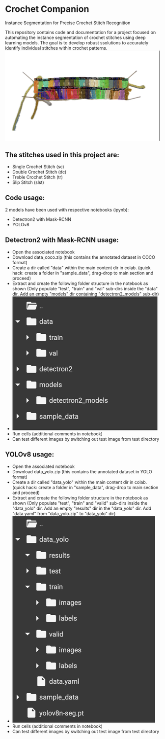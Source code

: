 # Crochet Companion
Instance Segmentation for Precise Crochet Stitch Recognition

This repository contains code and documentation for a project focused on automating the instance segmentation of crochet stitches using deep learning models. The goal is to develop robust ssolutions to accurately identify individual stitches within crochet patterns.
![Intro](/face.png)

## The stitches used in this project are:
- Single Crochet Stitch (sc)
- Double Crochet Stitch (dc)
- Treble Crochet Stitch (tr)
- Slip Stitch (slst)

## Code usage:
2 models have been used with respective notebooks (ipynb):
- Detectron2 with Mask-RCNN
- YOLOv8


## Detectron2 with Mask-RCNN usage:
- Open the associated notebook
- Download data_coco.zip (this contains the annotated dataset in COCO format)
- Create a dir called "data" within the main content dir in colab. (quick hack: create a folder in "sample_data", drag-drop to main section and proceed)
- Extract and create the following folder structure in the notebook as shown (Only populate "test", "train" and "val" sub-dirs inside the "data" dir. Add an empty "models" dir containing "detectron2_models" sub-dir)
- ![Detectron2 File Structure](/detectron2_file_struct.png)
- Run cells (additional comments in notebook)
- Can test different images by switching out test image from test directory



## YOLOv8 usage:
- Open the associated notebook
- Download data_yolo.zip (this contains the annotated dataset in YOLO format)
- Create a dir called "data_yolo" within the main content dir in colab. (quick hack: create a folder in "sample_data", drag-drop to main section and proceed)
- Extract and create the following folder structure in the notebook as shown (Only populate "test", "train" and "valid" sub-dirs inside the "data_yolo" dir. Add an empty "results" dir in the "data_yolo" dir. Add "data.yaml" from "data_yolo.zip" to "data_yolo" dir)
- ![YOLOv8 File Structure](/yolov8_file_struct.png)
- Run cells (additional comments in notebook)
- Can test different images by switching out test image from test directory
